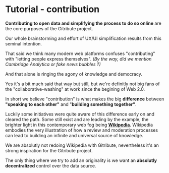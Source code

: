 
# Tutorial - contribution

**Contributing to open data and simplifying the process to do so online** are the core purposes of the Gitribute project.

Our whole brainstorming and effort of UX/UI simplification results from this seminal intention.

That said we think many modern web platforms confuses "contributing" with "letting people express themselves". _(By the way, did we mention Cambridge Analytica or fake news bubbles ?)_

And that alone is ringing the agony of knowledge and democracy.

Yes it's a bit much said that way but still, but we're definitly not big fans of the "collaborative-washing" at work since the begining of Web 2.0.

In short we believe "contribution" is what makes the big **difference** between **"speaking to each other"** and "**building something together"**.

Luckily some initiatives were quite aware of this difference early on and cleared the path. Some still exist and are leading by the example, the brighter light in this contemporary web fog being **[Wikipedia](https://www.wikipedia.org/)**. Wikipedia embodies the very illustration of how a review and moderation processes can lead to building an infinite and universal source of knowledge.

We are absolutly not redoing Wikipedia with Gitribute, nevertheless it's an strong inspiration for the Gitribute project.

The only thing where we try to add an originality is we want an **absolutly decentralized** control over the data source.
